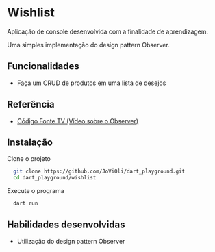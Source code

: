 
# Wishlist

Aplicação de console desenvolvida com a finalidade de aprendizagem.  
  
Uma simples implementação do design pattern Observer.  

## Funcionalidades

- Faça um CRUD de produtos em uma lista de desejos


## Referência

 - [Código Fonte TV (Vídeo sobre o Observer)](https://advisor.climatempo.com.br/)



## Instalação

Clone o projeto
```bash
  git clone https://github.com/JoVi0li/dart_playground.git
  cd dart_playground/wishlist
```

Execute o programa
```bash
  dart run
```
    
## Habilidades desenvolvidas

 - Utilização do design pattern Observer
